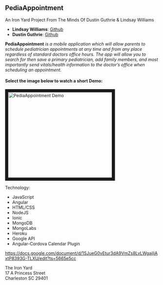 ## PediaAppointment

An Iron Yard Project From The Minds Of Dustin Guthrie & Lindsay Williams
* **Lindsay Williams**:  [Github](https://github.com/williamsl25)
* **Dustin Guthrie**:  [Github](https://github.com/DustinGuthrie)


**PediaAppointment** _is a mobile application which will allow parents to schedule pediatrician appointments at any time and from any place regardless of standard doctors office hours.  The app will allow you to search for then save a primary pediatrician, add family members, and most importantly send vitals/health information to the doctor’s office when scheduling an appointment._

#### Select the image below to watch a short Demo:
<a href="http://www.youtube.com/watch?feature=player_embedded&v=hRetjITz1sc" target="_blank"><img src="http://img.youtube.com/vi/hRetjITz1sc/1.jpg" alt="PediaAppointment Demo" width="340" height="280" border="10"/></a>

Technology:
- JavaScript
- Angular
- HTML/CSS
- NodeJS
-  Ionic
-  MongoDB
-  MongoLabs
-  Heroku
-  Google API
- Angular-Cordova Calendar Plugin

https://docs.google.com/document/d/1SJueG0vEtur3dA9VmZs8LvLWgajIjAxtP8393G-TLXU/edit?ts=5665e5cc

The Iron Yard<br>
17 A Princess Street<br>
Charleston SC 29401
